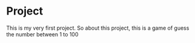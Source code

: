 # Project
This is my very first project.
So about this project, this is a game of guess the number between 1 to 100
